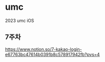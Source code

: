 # umc
 2023 umc iOS

## 7주차
https://www.notion.so/7-kakao-login-e67763bc47614b0391b8c578917942fb?pvs=4
